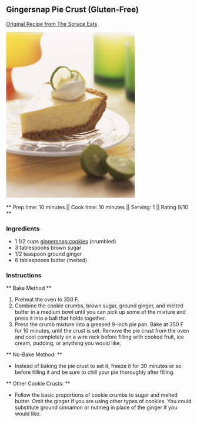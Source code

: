 ## Gingersnap Pie Crust (Gluten-Free)

[Original Recipe from The Spruce Eats](https://www.thespruceeats.com/gingersnap-pie-crust-482023)


![Picture](../img/gingersnap_pie_crust.jpg)

** Prep time: 10 minutes || Cook time: 10 minutes || Serving: 1 || Rating 9/10 **

### Ingredients

- 1 1/2 cups ​​[gingersnap cookies](../desserts/gf_gingersnap_cookies.md) (crumbled)
- 3 tablespoons brown sugar
- 1/2 teaspoon ground ginger
- 6 tablespoons butter (melted)

### Instructions

** Bake Method **

1. Preheat the oven to 350 F.
2. Combine the cookie crumbs, brown sugar, ground ginger, and melted butter in a medium bowl until you can pick up some of the mixture and press it into a ball that holds together.
3. Press the crumb mixture into a greased 9-inch pie pan. Bake at 350 F for 10 minutes, until the crust is set. Remove the pie crust from the oven and cool completely on a wire rack before filling with cooked fruit, ice cream, pudding, or anything you would like.

** No-Bake Method: **

- Instead of baking the pie crust to set it, freeze it for 30 minutes or so before filling it and be sure to chill your pie thoroughly after filling.

** Other Cookie Crusts: **

- Follow the basic proportions of cookie crumbs to sugar and melted butter. Omit the ginger if you are using other types of cookies. You could substitute ground cinnamon or nutmeg in place of the ginger if you would like.




